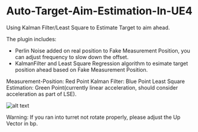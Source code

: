 # Auto-Target-Aim-Estimation-In-UE4
Using Kalman Filter/Least Square to Estimate Target to aim ahead.

The plugin includes:
- Perlin Noise added on real position to Fake Measurement Position, you can adjust frequency to slow down the offset.
- KalmanFilter and Least Square Regression algorithm to esimate target position ahead based on Fake Measurement Position.

Measurement-Position: Red Point
Kalman Filter: Blue Point
Least Square Estimation: Green Point(currently linear acceleration, should consider acceleration as part of LSE).

![alt text](https://github.com/tigershan1130/Auto-Target-Aim-Estimation-In-UE4/blob/master/ScreenShot01.jpg)


Warning: If you ran into turret not rotate properly, please adjust the Up Vector in bp.
